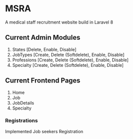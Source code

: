 # MSRA

A medical staff recruitment website build in Laravel 8

## Current Admin Modules

1. States [Delete, Enable, Disable]
2. JobTypes [Create, Delete (Softdelete), Enable, Disable]
3. Professions [Create, Delete (Softdelete), Enable, Disable]
4. Specialty [Create, Delete (Softdelete), Enable, Disable]

## Current Frontend Pages

1. Home
2. Job
3. JobDetails
4. Specialty

### Registrations

Implemented Job seekers Registration
